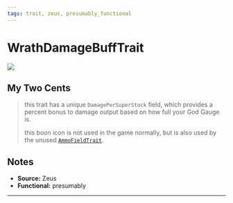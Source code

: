 ```yaml
---
tags: trait, zeus, presumably_functional
---
```

<!-- end front matter -->
# WrathDamageBuffTrait 
![](Zeus_08_Large.png)

## My Two Cents
> this trait has a unique `DamagePerSuperStock` field, which provides a percent bonus to damage output based on how full your God Gauge is.
> 
> this boon icon is not used in the game normally, but is also used by the unused [`AmmoFieldTrait`](AmmoFieldTrait.md).

## Notes
* **Source:** Zeus
* **Functional:** presumably

---